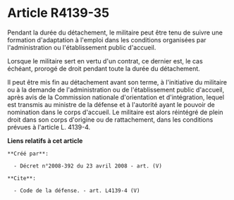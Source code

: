 # Article R4139-35

Pendant la durée du détachement, le militaire peut être tenu de suivre une formation d'adaptation à l'emploi dans les
conditions organisées par l'administration ou l'établissement public d'accueil. 

Lorsque le militaire sert en vertu d'un contrat, ce dernier est, le cas échéant, prorogé de droit pendant toute la durée du
détachement. 

Il peut être mis fin au détachement avant son terme, à l'initiative du militaire ou à la demande de l'administration ou de
l'établissement public d'accueil, après avis de la Commission nationale d'orientation et d'intégration, lequel est transmis
au ministre de la défense et à l'autorité ayant le pouvoir de nomination dans le corps d'accueil. Le militaire est alors
réintégré de plein droit dans son corps d'origine ou de rattachement, dans les conditions prévues à l'article L. 4139-4.

**Liens relatifs à cet article**

	**Créé par**:

	  - Décret n°2008-392 du 23 avril 2008 - art. (V)

	**Cite**:

	  - Code de la défense. - art. L4139-4 (V)

